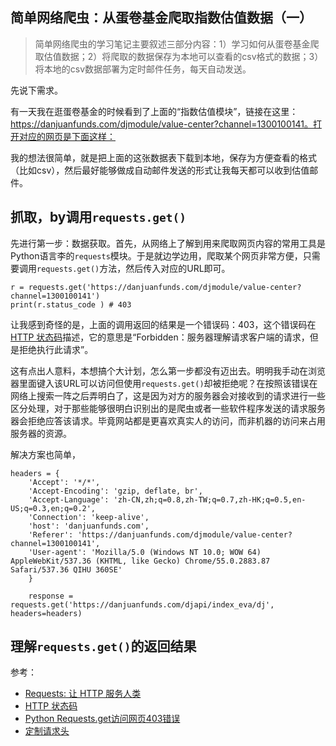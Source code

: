 ## 简单网络爬虫：从蛋卷基金爬取指数估值数据（一）

> 简单网络爬虫的学习笔记主要叙述三部分内容：1）学习如何从蛋卷基金爬取估值数据；2）将爬取的数据保存为本地可以查看的csv格式的数据；3）将本地的csv数据部署为定时邮件任务，每天自动发送。

先说下需求。

有一天我在逛蛋卷基金的时候看到了上面的“指数估值模块”，链接在这里：https://danjuanfunds.com/djmodule/value-center?channel=1300100141。打开对应的网页是下面这样：


我的想法很简单，就是把上面的这张数据表下载到本地，保存为方便查看的格式（比如csv），然后最好能够做成自动邮件发送的形式让我每天都可以收到估值邮件。

## 抓取，by调用`requests.get()`

先进行第一步：数据获取。首先，从网络上了解到用来爬取网页内容的常用工具是Python语言李的`requests`模块。于是就边学边用，爬取某个网页非常方便，只需要调用`requests.get()`方法，然后传入对应的URL即可。

```
r = requests.get('https://danjuanfunds.com/djmodule/value-center?channel=1300100141')
print(r.status_code ) # 403
```

让我感到奇怪的是，上面的调用返回的结果是一个错误码：403，这个错误码在[HTTP 状态码](https://www.runoob.com/http/http-status-codes.html)描述，它的意思是“Forbidden：服务器理解请求客户端的请求，但是拒绝执行此请求”。

这有点出人意料，本想搞个大计划，怎么第一步都没有迈出去。明明我手动在浏览器里面键入该URL可以访问但使用`requests.get()`却被拒绝呢？在按照该错误在网络上搜索一阵之后弄明白了，这是因为对方的服务器会对接收到的请求进行一些区分处理，对于那些能够很明白识别出的是爬虫或者一些软件程序发送的请求服务器会拒绝应答该请求。毕竟网站都是更喜欢真实人的访问，而非机器的访问来占用服务器的资源。

解决方案也简单，

```
headers = {
    'Accept': '*/*',
    'Accept-Encoding': 'gzip, deflate, br',
    'Accept-Language': 'zh-CN,zh;q=0.8,zh-TW;q=0.7,zh-HK;q=0.5,en-US;q=0.3,en;q=0.2',
    'Connection': 'keep-alive',
    'host': 'danjuanfunds.com',
    'Referer': 'https://danjuanfunds.com/djmodule/value-center?channel=1300100141',
    'User-agent': 'Mozilla/5.0 (Windows NT 10.0; WOW 64) AppleWebKit/537.36 (KHTML, like Gecko) Chrome/55.0.2883.87 Safari/537.36 QIHU 360SE'
    }

    response = requests.get('https://danjuanfunds.com/djapi/index_eva/dj', headers=headers)
```

## 理解`requests.get()`的返回结果



参考：

- [Requests: 让 HTTP 服务人类](https://docs.python-requests.org/zh_CN/latest/)
- [HTTP 状态码](https://www.runoob.com/http/http-status-codes.html)
- [Python Requests.get访问网页403错误](https://zhuanlan.zhihu.com/p/35853860)
- [定制请求头](https://docs.python-requests.org/zh_CN/latest/user/quickstart.html#id6)
